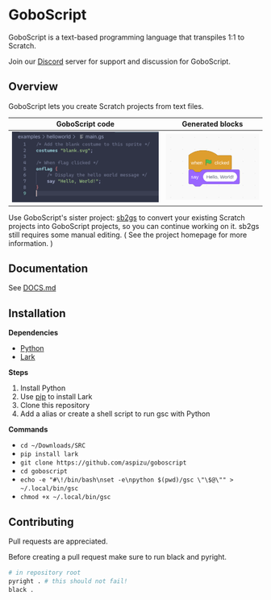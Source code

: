 GoboScript
==========

GoboScript is a text-based programming language that transpiles 1:1 to Scratch.

Join our [Discord](https://discord.gg/URTsYdZe5m) server for support and discussion for GoboScript.

Overview
--------

GoboScript lets you create Scratch projects from text files.

GoboScript code                            | Generated blocks
-------------------------------------------|--------------------------------------------
![](/docs/img/example_helloworld_main.png) | ![](/docs/img/example_helloworld_main_blocks.png)

Use GoboScript's sister project: [sb2gs](https://github.com/aspizu/sb2gs) to convert your existing Scratch projects into GoboScript projects,
so you can continue working on it. sb2gs still requires some manual editing. ( See the project homepage for more information. ) 

Documentation
-------------

See [DOCS.md](/docs/DOCS.md)


Installation
------------

**Dependencies**
 - [Python](https://www.python.org)
 - [Lark](https://github.com/lark-parser/lark)


**Steps**
1. Install Python
2. Use [pip](https://github.com/pypa/pip) to install Lark
3. Clone this repository
4. Add a alias or create a shell script to run gsc with Python

**Commands**
 - `cd ~/Downloads/SRC`
 - `pip install lark`
 - `git clone https://github.com/aspizu/goboscript`
 - `cd goboscript`
 - `echo -e "#\!/bin/bash\nset -e\npython $(pwd)/gsc \"\$@\"" > ~/.local/bin/gsc`
 - `chmod +x ~/.local/bin/gsc`

Contributing
------------

Pull requests are appreciated.

Before creating a pull request make sure to run black and pyright.

```sh
# in repository root
pyright . # this should not fail!
black .
```
